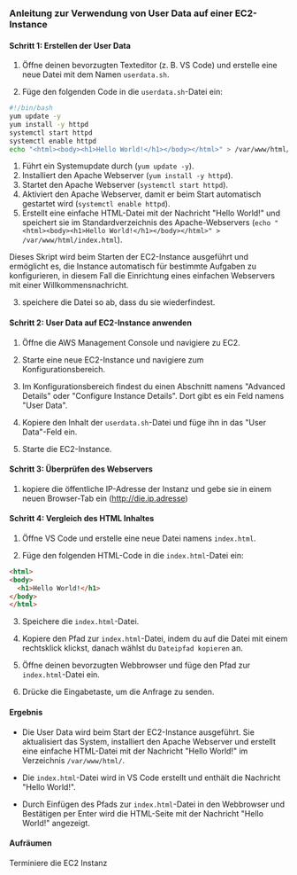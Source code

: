 ### Anleitung zur Verwendung von User Data auf einer EC2-Instance

#### Schritt 1: Erstellen der User Data

1. Öffne deinen bevorzugten Texteditor (z. B. VS Code) und erstelle eine neue Datei mit dem Namen `userdata.sh`.
   
2. Füge den folgenden Code in die `userdata.sh`-Datei ein:

```bash
#!/bin/bash
yum update -y
yum install -y httpd
systemctl start httpd
systemctl enable httpd
echo "<html><body><h1>Hello World!</h1></body></html>" > /var/www/html/index.html
```
1. Führt ein Systemupdate durch (`yum update -y`).
2. Installiert den Apache Webserver (`yum install -y httpd`).
3. Startet den Apache Webserver (`systemctl start httpd`).
4. Aktiviert den Apache Webserver, damit er beim Start automatisch gestartet wird (`systemctl enable httpd`).
5. Erstellt eine einfache HTML-Datei mit der Nachricht "Hello World!" und speichert sie im Standardverzeichnis des Apache-Webservers (`echo "<html><body><h1>Hello World!</h1></body></html>" > /var/www/html/index.html`).

Dieses Skript wird beim Starten der EC2-Instance ausgeführt und ermöglicht es, die Instance automatisch für bestimmte Aufgaben zu konfigurieren, in diesem Fall die Einrichtung eines einfachen Webservers mit einer Willkommensnachricht.

3. speichere die Datei so ab, dass du sie wiederfindest.

#### Schritt 2: User Data auf EC2-Instance anwenden

1. Öffne die AWS Management Console und navigiere zu EC2.

2. Starte eine neue EC2-Instance und navigiere zum Konfigurationsbereich.

3. Im Konfigurationsbereich findest du einen Abschnitt namens "Advanced Details" oder "Configure Instance Details". Dort gibt es ein Feld namens "User Data".

4. Kopiere den Inhalt der `userdata.sh`-Datei und füge ihn in das "User Data"-Feld ein.

5. Starte die EC2-Instance.

#### Schritt 3: Überprüfen des Webservers

1. kopiere die öffentliche IP-Adresse der Instanz und gebe sie in einem neuen Browser-Tab ein (http://die.ip.adresse)

#### Schritt 4: Vergleich des HTML Inhaltes

1. Öffne VS Code und erstelle eine neue Datei namens `index.html`.

2. Füge den folgenden HTML-Code in die `index.html`-Datei ein:

```html
<html>
<body>
  <h1>Hello World!</h1>
</body>
</html>
```

3. Speichere die `index.html`-Datei.

4. Kopiere den Pfad zur `index.html`-Datei, indem du auf die Datei mit einem rechtsklick klickst, danach wählst du `Dateipfad kopieren` an.

2. Öffne deinen bevorzugten Webbrowser und füge den Pfad zur `index.html`-Datei ein.

3. Drücke die Eingabetaste, um die Anfrage zu senden.

#### Ergebnis

- Die User Data wird beim Start der EC2-Instance ausgeführt. Sie aktualisiert das System, installiert den Apache Webserver und erstellt eine einfache HTML-Datei mit der Nachricht "Hello World!" im Verzeichnis `/var/www/html/`.

- Die `index.html`-Datei wird in VS Code erstellt und enthält die Nachricht "Hello World!".

- Durch Einfügen des Pfads zur `index.html`-Datei in den Webbrowser und Bestätigen per Enter wird die HTML-Seite mit der Nachricht "Hello World!" angezeigt.

#### Aufräumen

Terminiere die EC2 Instanz